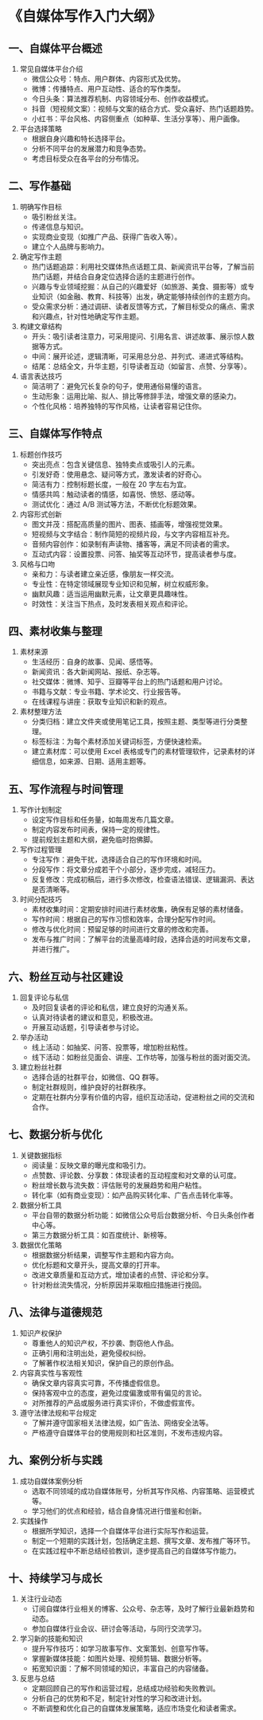 # 《自媒体写作入门大纲》

## 一、自媒体平台概述
1. 常见自媒体平台介绍
    - 微信公众号：特点、用户群体、内容形式及优势。
    - 微博：传播特点、用户互动性、适合的写作类型。
    - 今日头条：算法推荐机制、内容领域分布、创作收益模式。
    - 抖音（短视频文案）：视频与文案的结合方式、受众喜好、热门话题趋势。
    - 小红书：平台风格、内容侧重点（如种草、生活分享等）、用户画像。
2. 平台选择策略
    - 根据自身兴趣和特长选择平台。
    - 分析不同平台的发展潜力和竞争态势。
    - 考虑目标受众在各平台的分布情况。

## 二、写作基础
1. 明确写作目标
    - 吸引粉丝关注。
    - 传递信息与知识。
    - 实现商业变现（如推广产品、获得广告收入等）。
    - 建立个人品牌与影响力。
2. 确定写作主题
    - 热门话题追踪：利用社交媒体热点话题工具、新闻资讯平台等，了解当前热门话题，并结合自身定位选择合适的主题进行创作。
    - 兴趣与专业领域挖掘：从自己的兴趣爱好（如旅游、美食、摄影等）或专业知识（如金融、教育、科技等）出发，确定能够持续创作的主题方向。
    - 受众需求分析：通过调研、读者反馈等方式，了解目标受众的痛点、需求和兴趣点，针对性地确定写作主题。
3. 构建文章结构
    - 开头：吸引读者注意力，可采用提问、引用名言、讲述故事、展示惊人数据等方式。
    - 中间：展开论述，逻辑清晰，可采用总分总、并列式、递进式等结构。
    - 结尾：总结全文，升华主题，引导读者互动（如留言、点赞、分享等）。
4. 语言表达技巧
    - 简洁明了：避免冗长复杂的句子，使用通俗易懂的语言。
    - 生动形象：运用比喻、拟人、排比等修辞手法，增强文章的感染力。
    - 个性化风格：培养独特的写作风格，让读者容易记住你。

## 三、自媒体写作特点
1. 标题创作技巧
    - 突出亮点：包含关键信息、独特卖点或吸引人的元素。
    - 引发好奇：使用悬念、疑问等方式，激发读者的好奇心。
    - 简洁有力：控制标题长度，一般在 20 字左右为宜。
    - 情感共鸣：触动读者的情感，如喜悦、愤怒、感动等。
    - 测试优化：通过 A/B 测试等方法，不断优化标题效果。
2. 内容形式创新
    - 图文并茂：搭配高质量的图片、图表、插画等，增强视觉效果。
    - 短视频与文字结合：制作简短的视频片段，与文字内容相互补充。
    - 音频内容创作：如录制有声读物、播客等，满足不同读者的需求。
    - 互动式内容：设置投票、问答、抽奖等互动环节，提高读者参与度。
3. 风格与口吻
    - 亲和力：与读者建立亲近感，像朋友一样交流。
    - 专业性：在特定领域展现专业知识和见解，树立权威形象。
    - 幽默风趣：适当运用幽默元素，让文章更具趣味性。
    - 时效性：关注当下热点，及时发表相关观点和评论。

## 四、素材收集与整理
1. 素材来源
    - 生活经历：自身的故事、见闻、感悟等。
    - 新闻资讯：各大新闻网站、报纸、杂志等。
    - 社交媒体：微博、知乎、豆瓣等平台上的热门话题和用户讨论。
    - 书籍与文献：专业书籍、学术论文、行业报告等。
    - 在线课程与讲座：获取专业知识和新的观点。
2. 素材整理方法
    - 分类归档：建立文件夹或使用笔记工具，按照主题、类型等进行分类整理。
    - 标签标注：为每个素材添加关键词标签，方便快速检索。
    - 建立素材库：可以使用 Excel 表格或专门的素材管理软件，记录素材的详细信息，如来源、日期、适用主题等。

## 五、写作流程与时间管理
1. 写作计划制定
    - 设定写作目标和任务量，如每周发布几篇文章。
    - 制定内容发布时间表，保持一定的规律性。
    - 提前规划主题和大纲，避免临时抱佛脚。
2. 写作过程管理
    - 专注写作：避免干扰，选择适合自己的写作环境和时间。
    - 分段写作：将文章分成若干个小部分，逐步完成，减轻压力。
    - 反复修改：完成初稿后，进行多次修改，检查语法错误、逻辑漏洞、表达是否清晰等。
3. 时间分配技巧
    - 素材收集时间：定期安排时间进行素材收集，确保有足够的素材储备。
    - 写作时间：根据自己的写作习惯和效率，合理分配写作时间。
    - 修改与优化时间：预留足够的时间进行文章的修改和完善。
    - 发布与推广时间：了解平台的流量高峰时段，选择合适的时间发布文章，并进行推广。

## 六、粉丝互动与社区建设
1. 回复评论与私信
    - 及时回复读者的评论和私信，建立良好的沟通关系。
    - 认真对待读者的建议和意见，积极改进。
    - 开展互动话题，引导读者参与讨论。
2. 举办活动
    - 线上活动：如抽奖、问答、投票等，增加粉丝粘性。
    - 线下活动：如粉丝见面会、讲座、工作坊等，加强与粉丝的面对面交流。
3. 建立粉丝社群
    - 选择合适的社群平台，如微信、QQ 群等。
    - 制定社群规则，维护良好的社群秩序。
    - 定期在社群内分享有价值的内容，组织互动活动，促进粉丝之间的交流和合作。

## 七、数据分析与优化
1. 关键数据指标
    - 阅读量：反映文章的曝光度和吸引力。
    - 点赞数、评论数、分享数：体现读者的互动程度和对文章的认可度。
    - 粉丝增长数与流失数：评估账号的发展趋势和用户粘性。
    - 转化率（如有商业变现）：如产品购买转化率、广告点击转化率等。
2. 数据分析工具
    - 平台自带的数据分析功能：如微信公众号后台数据分析、今日头条创作者中心等。
    - 第三方数据分析工具：如百度统计、新榜等。
3. 数据优化策略
    - 根据数据分析结果，调整写作主题和内容方向。
    - 优化标题和文章开头，提高文章的打开率。
    - 改进文章质量和互动方式，增加读者的点赞、评论和分享。
    - 针对粉丝流失情况，分析原因并采取相应措施进行挽回。

## 八、法律与道德规范
1. 知识产权保护
    - 尊重他人的知识产权，不抄袭、剽窃他人作品。
    - 正确引用和注明出处，避免侵权纠纷。
    - 了解著作权法相关知识，保护自己的原创作品。
2. 内容真实性与客观性
    - 确保文章内容真实可靠，不传播虚假信息。
    - 保持客观中立的态度，避免过度偏激或带有偏见的言论。
    - 对所推荐的产品或服务进行真实评价，不做虚假宣传。
3. 遵守法律法规和平台规定
    - 了解并遵守国家相关法律法规，如广告法、网络安全法等。
    - 严格遵守自媒体平台的使用规则和社区准则，不发布违规内容。

## 九、案例分析与实践
1. 成功自媒体案例分析
    - 选取不同领域的成功自媒体账号，分析其写作风格、内容策略、运营模式等。
    - 学习他们的优点和经验，结合自身情况进行借鉴和创新。
2. 实践操作
    - 根据所学知识，选择一个自媒体平台进行实际写作和运营。
    - 制定一个短期的实践计划，包括确定主题、撰写文章、发布推广等环节。
    - 在实践过程中不断总结经验教训，逐步提高自己的自媒体写作能力。

## 十、持续学习与成长
1. 关注行业动态
    - 订阅自媒体行业相关的博客、公众号、杂志等，及时了解行业最新趋势和动态。
    - 参加自媒体行业会议、研讨会等活动，与同行交流学习。
2. 学习新的技能和知识
    - 提升写作技巧：如学习故事写作、文案策划、创意写作等。
    - 掌握新媒体技能：如图片处理、视频剪辑、数据分析等。
    - 拓宽知识面：了解不同领域的知识，丰富自己的内容储备。
3. 反思与总结
    - 定期回顾自己的写作和运营过程，总结成功经验和失败教训。
    - 分析自己的优势和不足，制定针对性的学习和改进计划。
    - 不断调整和优化自己的自媒体发展策略，适应市场变化和读者需求。
